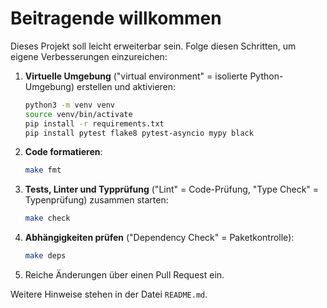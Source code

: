 # Beitragende willkommen

Dieses Projekt soll leicht erweiterbar sein. Folge diesen Schritten, um eigene Verbesserungen einzureichen:

1. **Virtuelle Umgebung** ("virtual environment" = isolierte Python-Umgebung) erstellen und aktivieren:
   ```bash
   python3 -m venv venv
   source venv/bin/activate
   pip install -r requirements.txt
   pip install pytest flake8 pytest-asyncio mypy black
   ```
2. **Code formatieren**:
   ```bash
   make fmt
   ```
3. **Tests, Linter und Typprüfung** ("Lint" = Code-Prüfung, "Type Check" = Typenprüfung) zusammen starten:
   ```bash
   make check
   ```
4. **Abhängigkeiten prüfen** ("Dependency Check" = Paketkontrolle):
   ```bash
   make deps
   ```
5. Reiche Änderungen über einen Pull Request ein.

Weitere Hinweise stehen in der Datei `README.md`.
